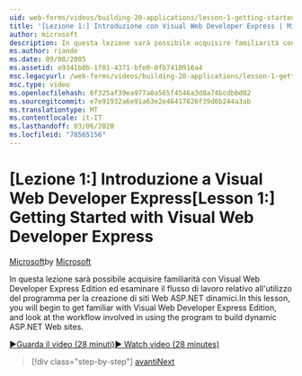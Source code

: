```yaml
---
uid: web-forms/videos/building-20-applications/lesson-1-getting-started-with-visual-web-developer-express
title: '[Lezione 1:] Introduzione con Visual Web Developer Express | Microsoft Docs'
author: microsoft
description: In questa lezione sarà possibile acquisire familiarità con Visual Web Developer Express Edition ed esaminare il flusso di lavoro relativo all'utilizzo del programma per compilare dyn...
ms.author: riande
ms.date: 09/08/2005
ms.assetid: e9341b0b-1f01-4371-bfe0-0fb7410916a4
msc.legacyurl: /web-forms/videos/building-20-applications/lesson-1-getting-started-with-visual-web-developer-express
msc.type: video
ms.openlocfilehash: 6f325af39ea977a0a565f4546a3d8a74bcdbbd02
ms.sourcegitcommit: e7e91932a6e91a63e2e46417626f39d6b244a3ab
ms.translationtype: MT
ms.contentlocale: it-IT
ms.lasthandoff: 03/06/2020
ms.locfileid: "78565156"
---
```

# <a name="lesson-1-getting-started-with-visual-web-developer-express"></a><span data-ttu-id="bf5c0-103">[Lezione 1:] Introduzione a Visual Web Developer Express</span><span class="sxs-lookup"><span data-stu-id="bf5c0-103">[Lesson 1:] Getting Started with Visual Web Developer Express</span></span>

<span data-ttu-id="bf5c0-104">[Microsoft](https://github.com/microsoft)</span><span class="sxs-lookup"><span data-stu-id="bf5c0-104">by [Microsoft](https://github.com/microsoft)</span></span>

<span data-ttu-id="bf5c0-105">In questa lezione sarà possibile acquisire familiarità con Visual Web Developer Express Edition ed esaminare il flusso di lavoro relativo all'utilizzo del programma per la creazione di siti Web ASP.NET dinamici.</span><span class="sxs-lookup"><span data-stu-id="bf5c0-105">In this lesson, you will begin to get familiar with Visual Web Developer Express Edition, and look at the workflow involved in using the program to build dynamic ASP.NET Web sites.</span></span>

[<span data-ttu-id="bf5c0-106">&#9654;Guarda il video (28 minuti)</span><span class="sxs-lookup"><span data-stu-id="bf5c0-106">&#9654; Watch video (28 minutes)</span></span>](https://channel9.msdn.com/Blogs/ASP-NET-Site-Videos/lesson-1-getting-started-with-visual-web-developer-express)

> [!div class="step-by-step"]
> [<span data-ttu-id="bf5c0-107">avanti</span><span class="sxs-lookup"><span data-stu-id="bf5c0-107">Next</span></span>](lesson-2-creating-a-web-forms-user-interface.md)
